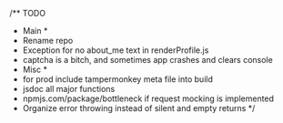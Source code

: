 /** TODO
 * Main *
 * Rename repo
 * Exception for no about_me text in renderProfile.js
 * captcha is a bitch, and sometimes app crashes and clears console
 * Misc *
 * for prod include tampermonkey meta file into build
 * jsdoc all major functions
 * npmjs.com/package/bottleneck if request mocking is implemented
 * Organize error throwing instead of silent and empty returns
 */
